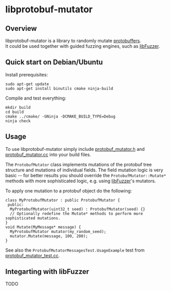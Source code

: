 # libprotobuf-mutator

## Overview
libprotobuf-mutator is a library to randomly mutate
[protobuffers](https://github.com/google/protobuf). <BR>
It could be used together with guided
fuzzing engines, such as [libFuzzer](http://libfuzzer.info).

## Quick start on Debian/Ubuntu

Install prerequisites:

```
sudo apt-get update
sudo apt-get install binutils cmake ninja-build
```

Compile and test everything:

```
mkdir build
cd build
cmake ../cmake/ -GNinja -DCMAKE_BUILD_TYPE=Debug
ninja check
```

## Usage

To use libprotobuf-mutator simply include 
[protobuf_mutator.h](protobuf_mutator.h) and
[protobuf_mutator.cc](protobuf_mutator.cc) into your build files.

The `ProtobufMutator` class implements mutations of the protobuf
tree structure and mutations of individual fields.
The field mutation logic is very basic -- 
for better results you should override the `ProtobufMutator::Mutate*`
methods with more sophisticated logic, e.g.
using [libFuzzer](http://libfuzzer.info)'s mutators.

To apply one mutation to a protobuf object do the following:
```
class MyProtobufMutator : public ProtobufMutator {
 public:
  MyProtobufMutator(uint32_t seed) : ProtobufMutator(seed) {}
  // Optionally redefine the Mutate* methods to perform more sophisticated mutations.
}
void Mutate(MyMessage* message) {
  MyProtobufMutator mutator(my_random_seed);
  mutator.Mutate(message, 100, 200);
}
```

See also the `ProtobufMutatorMessagesTest.UsageExample` test from
[protobuf_mutator_test.cc](/protobuf_mutator_test.cc).

## Integarting with libFuzzer
TODO
